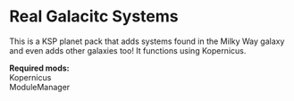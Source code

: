 # Real Galacitc Systems

This is a KSP planet pack that adds systems found in the Milky Way galaxy and even adds other galaxies too! It functions using Kopernicus.

**Required mods:** <br>
Kopernicus <br>
ModuleManager
